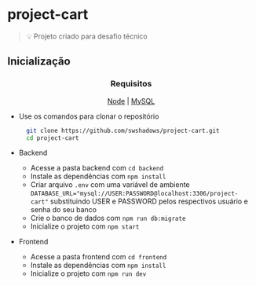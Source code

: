 # project-cart

> 💡 Projeto criado para desafio técnico

## Inicialização

<div align=center>

### Requisitos

[Node](https://nodejs.org/en/) | [MySQL](https://www.mysql.com)

</div>

- Use os comandos para clonar o repositório

  ```bash
    git clone https://github.com/swshadows/project-cart.git
    cd project-cart
  ```

- Backend
  - Acesse a pasta backend com `cd backend`
  - Instale as dependências com `npm install`
  - Criar arquivo `.env` com uma variável de ambiente `DATABASE_URL="mysql://USER:PASSWORD@localhost:3306/project-cart"` substituindo USER e PASSWORD pelos respectivos usuário e senha do seu banco
  - Crie o banco de dados com `npm run db:migrate`
  - Inicialize o projeto com `npm start`
- Frontend
  - Acesse a pasta frontend com `cd frontend`
  - Instale as dependências com `npm install`
  - Inicialize o projeto com `npm run dev`

